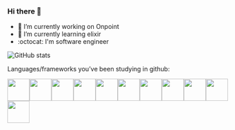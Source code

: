 ### Hi there 👋

<!--
**TuanDang94/TuanDang94** is a ✨ _special_ ✨ repository because its `README.md` (this file) appears on your GitHub profile.

Here are some ideas to get you started:

-->


- 🔭 I’m currently working on Onpoint
- 🌱 I’m currently learning elixir </br>
- :octocat: I'm software engineer

![GitHub stats](https://github-readme-stats.vercel.app/api?username=TuanDang94&show_icons=true)

Languages/frameworks you’ve been studying in github:

<img height=50 src="https://cdn.jsdelivr.net/gh/devicons/devicon/icons/html5/html5-original.svg" /><img height=50 src="https://cdn.jsdelivr.net/gh/devicons/devicon/icons/css3/css3-original.svg" /><img height=50 src="https://cdn.jsdelivr.net/gh/devicons/devicon/icons/react/react-original.svg" /><img height=50 src="https://cdn.jsdelivr.net/gh/devicons/devicon/icons/redux/redux-original.svg" /><img height=50 src="https://cdn.jsdelivr.net/gh/devicons/devicon/icons/javascript/javascript-original.svg" /><img height=50 src="https://cdn.jsdelivr.net/gh/devicons/devicon/icons/typescript/typescript-original.svg" /><img height=50 
src="https://cdn.jsdelivr.net/gh/devicons/devicon/icons/git/git-plain.svg"/><img height=50 src="https://cdn.jsdelivr.net/gh/devicons/devicon/icons/github/github-original.svg"/><img height=50 src="https://cdn.jsdelivr.net/gh/devicons/devicon/icons/elixir/elixir-original.svg" /><img height=50 src="https://cdn.jsdelivr.net/gh/devicons/devicon/icons/csharp/csharp-original.svg" /><img height=50 src="https://cdn.jsdelivr.net/gh/devicons/devicon/icons/phoenix/phoenix-original.svg" />
          
          
          
          
          
          
          
